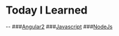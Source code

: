 # Today I Learned
--
###[Angular2](../../tree/master/angular2)
###[Javascript](../../tree/master/Javascript)
###[NodeJs](../../tree/master/NodeJS)
